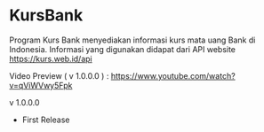 # KursBank
Program Kurs Bank menyediakan informasi kurs mata uang Bank di Indonesia. Informasi yang digunakan didapat dari API website https://kurs.web.id/api

Video Preview ( v 1.0.0.0 ) : https://www.youtube.com/watch?v=qViWVwy5Fpk

v 1.0.0.0
- First Release

